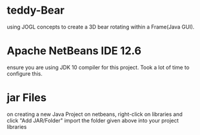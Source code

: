 # teddy-Bear
using JOGL concepts to create a 3D bear rotating within a Frame(Java GUI).

# Apache NetBeans IDE 12.6
ensure you are using JDK 10 compiler for this project. Took a lot of time to configure this. 

# jar Files
on creating a new Java Project on netbeans, right-click on libraries and click "Add JAR/Folder"
import the folder given above into your project libraries

